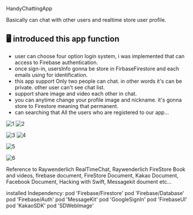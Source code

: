 HandyChattingApp

Basically can chat with other users and realtime store user profile.


## 🖥️ introduced this app function

- user can choose four option login system, i was implemented that can access to Firebase authentication.
- once sign-in, usersInfo gonna be store in FirbaseFirestore and each emails using for identification.
- this app support Only two people can chat. in other words it's can be private. other user can't see chat list.
- support share image and video each other in chat.
- you can anytime change your profile image and nickname. it's gonna store to Firestore meaning that permanent.
- can searching that All the users who are registered to our app...
 


![1](https://user-images.githubusercontent.com/70827896/149076687-ce5bac53-a717-4ba8-9e89-70f8b0f831dc.gif) ![2](https://user-images.githubusercontent.com/70827896/149076695-6e339a9f-2d1e-45c3-91f9-01461b095cb4.gif) 

![3](https://user-images.githubusercontent.com/70827896/149076885-d826c209-a945-4639-8e63-3c102716af18.gif) ![4](https://user-images.githubusercontent.com/70827896/149076901-3e689420-f195-4adb-ab17-363ed7f79d52.gif)

![5](https://user-images.githubusercontent.com/70827896/149076933-55659f82-c6a1-4b3d-bf4d-58830a51ee87.gif)








![6](https://user-images.githubusercontent.com/70827896/149559311-0db490ae-095c-4565-9791-3ac609808aa5.gif)


Reference to Raywenderlich RealTimeChat, Raywenderlich FireStore Book and videos, firebase document, FireStore Document, Kakao Document, Facebook Document, Hacking with Swift, Messagekit doument etc...

installed Independency: 
pod 'Firebase/Firestore'
pod 'Firebase/Database'
pod 'Firebase/Auth'
pod 'MessageKit'
pod 'GoogleSignIn' 
pod 'FirebaseUI'
pod 'KakaoSDK'
pod 'SDWebImage'

